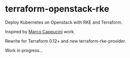 # terraform-openstack-rke

Deploy Kubernetes on Openstack with RKE and Terraform.

Inspired by [Marco Cappucini](https://github.com/mcapuccini/terraform-openstack-rke) work.

Rewrite for Terraform 0.12+ and new terraform-rke-provider.

Work in progress...
